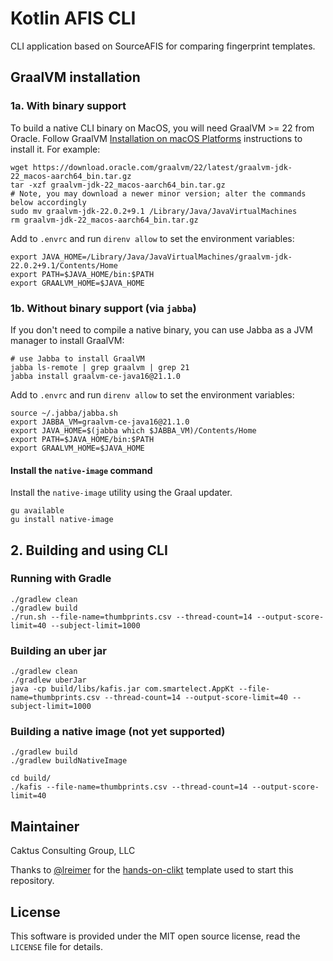 # Kotlin AFIS CLI

CLI application based on SourceAFIS for comparing fingerprint templates.

## GraalVM installation

### 1a. With binary support
To build a native CLI binary on MacOS, you will need GraalVM >= 22 from Oracle.
Follow GraalVM [Installation on macOS Platforms](https://www.graalvm.org/latest/docs/getting-started/macos/)
instructions to install it. For example:

```shell
wget https://download.oracle.com/graalvm/22/latest/graalvm-jdk-22_macos-aarch64_bin.tar.gz
tar -xzf graalvm-jdk-22_macos-aarch64_bin.tar.gz
# Note, you may download a newer minor version; alter the commands below accordingly
sudo mv graalvm-jdk-22.0.2+9.1 /Library/Java/JavaVirtualMachines
rm graalvm-jdk-22_macos-aarch64_bin.tar.gz
```

Add to `.envrc` and run `direnv allow` to set the environment variables:
```shell
export JAVA_HOME=/Library/Java/JavaVirtualMachines/graalvm-jdk-22.0.2+9.1/Contents/Home
export PATH=$JAVA_HOME/bin:$PATH
export GRAALVM_HOME=$JAVA_HOME
```

### 1b. Without binary support (via `jabba`)
If you don't need to compile a native binary, you can use Jabba as a JVM manager to install GraalVM:

```shell
# use Jabba to install GraalVM
jabba ls-remote | grep graalvm | grep 21
jabba install graalvm-ce-java16@21.1.0
```

Add to `.envrc` and run `direnv allow` to set the environment variables:
```shell
source ~/.jabba/jabba.sh
export JABBA_VM=graalvm-ce-java16@21.1.0
export JAVA_HOME=$(jabba which $JABBA_VM)/Contents/Home
export PATH=$JAVA_HOME/bin:$PATH
export GRAALVM_HOME=$JAVA_HOME
```

#### Install the `native-image` command
Install the `native-image` utility using the Graal updater.
```shell
gu available
gu install native-image
```

## 2. Building and using CLI

### Running with Gradle
```shell
./gradlew clean
./gradlew build
./run.sh --file-name=thumbprints.csv --thread-count=14 --output-score-limit=40 --subject-limit=1000
```

### Building an uber jar
```shell
./gradlew clean
./gradlew uberJar
java -cp build/libs/kafis.jar com.smartelect.AppKt --file-name=thumbprints.csv --thread-count=14 --output-score-limit=40 --subject-limit=1000
```

### Building a native image (not yet supported)
```shell
./gradlew build
./gradlew buildNativeImage

cd build/
./kafis --file-name=thumbprints.csv --thread-count=14 --output-score-limit=40
```

## Maintainer

Caktus Consulting Group, LLC

Thanks to [@lreimer](https://github.com/lreimer) for the [hands-on-clikt](https://github.com/lreimer/hands-on-clikt) template used to start this repository.

## License

This software is provided under the MIT open source license, read the `LICENSE`
file for details.
